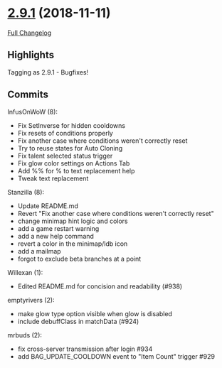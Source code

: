 # [2.9.1](https://github.com/WeakAuras/WeakAuras2/tree/2.9.1) (2018-11-11)

[Full Changelog](https://github.com/WeakAuras/WeakAuras2/compare/2.9.0...2.9.1)

## Highlights

 Tagging as 2.9.1 - Bugfixes! 

## Commits

InfusOnWoW (8):

- Fix SetInverse for hidden cooldowns
- Fix resets of conditions properly
- Fix another case where conditions weren't correctly reset
- Try to reuse states for Auto Cloning
- Fix talent selected status trigger
- Fix glow color settings on Actions Tab
- Add %% for % to text replacement help
- Tweak text replacement

Stanzilla (8):

- Update README.md
- Revert "Fix another case where conditions weren't correctly reset"
- change minimap hint logic and colors
- add a game restart warning
- add a new help command
- revert a color in the minimap/ldb icon
- add a mailmap
- forgot to exclude beta branches at a point

Willexan (1):

- Edited README.md for concision and readability (#938)

emptyrivers (2):

- make glow type option visible when glow is disabled
- include debuffClass in matchData (#924)

mrbuds (2):

- fix cross-server transmission after login #934
- add BAG_UPDATE_COOLDOWN event to "Item Count" trigger #929

